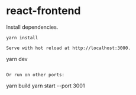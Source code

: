 # react-frontend

Install dependencies.
```
yarn install

Serve with hot reload at http://localhost:3000.
```
yarn dev
```

Or run on other ports:
```
yarn build
yarn start --port 3001
```
